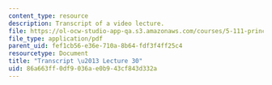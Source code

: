 ```yaml
---
content_type: resource
description: Transcript of a video lecture.
file: https://ol-ocw-studio-app-qa.s3.amazonaws.com/courses/5-111-principles-of-chemical-science-fall-2008/86a663ff0df9036ae0b943cf843d332a_5-111F08-L30.pdf
file_type: application/pdf
parent_uid: fef1cb56-e36e-710a-8b64-fdf3f4ff25c4
resourcetype: Document
title: "Transcript \u2013 Lecture 30"
uid: 86a663ff-0df9-036a-e0b9-43cf843d332a
---
```

